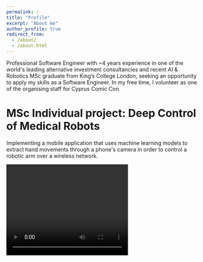 ```yaml
---
permalink: /
title: "Profile"
excerpt: "About me"
author_profile: true
redirect_from: 
  - /about/
  - /about.html
---
```


 Professional Software Engineer with ~4 years experience in one of the world's leading alternative investment consultancies and recent AI & Robotics MSc graduate from King’s College London, seeking an opportunity to apply my skills as a Software Engineer. In my free time, I volunteer as one of the organising staff for Cyprus Comic Con. 


# MSc Individual project: Deep Control of Medical Robots
<p>
Implementing a mobile application that uses machine learning models to extract hand movements through a phone's camera in order to control a robotic arm over a wireless network.
</p>

<video width="320" height="240" controls>
  <source src="./files/example_experiment.mp4" type="video/mp4">
  Your browser does not support the video tag.
</video> 